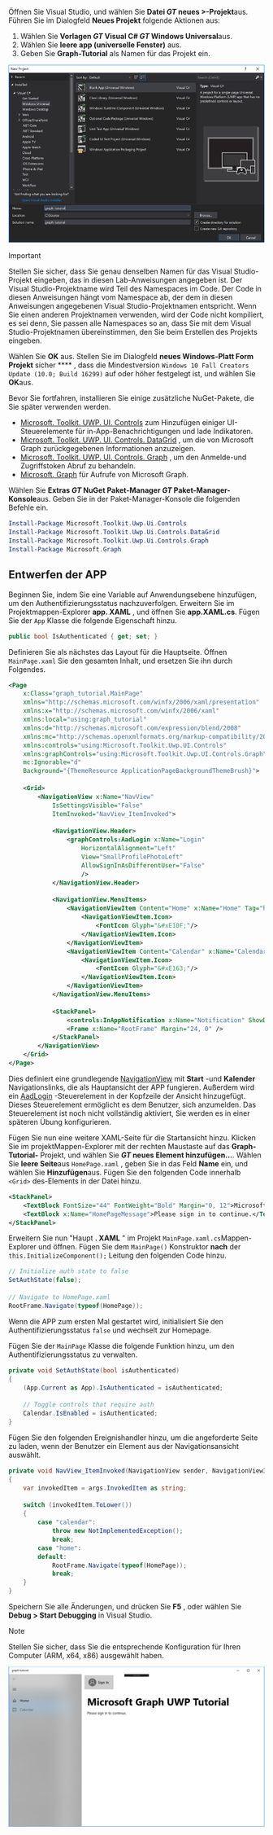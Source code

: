 <!-- markdownlint-disable MD002 MD041 -->

Öffnen Sie Visual Studio, und wählen Sie **Datei _GT_ neues >-Projekt**aus. Führen Sie im Dialogfeld **Neues Projekt** folgende Aktionen aus:

1. Wählen Sie **Vorlagen _GT_ Visual C# _GT_ Windows Universal**aus.
1. Wählen Sie **leere app (universelle Fenster)** aus.
1. Geben Sie **Graph-Tutorial** als Namen für das Projekt ein.

![Dialogfeld zum Erstellen eines neuen Projekts in Visual Studio 2017](./images/vs-newproj-01.png)

> [!IMPORTANT]
> Stellen Sie sicher, dass Sie genau denselben Namen für das Visual Studio-Projekt eingeben, das in diesen Lab-Anweisungen angegeben ist. Der Visual Studio-Projektname wird Teil des Namespaces im Code. Der Code in diesen Anweisungen hängt vom Namespace ab, der dem in diesen Anweisungen angegebenen Visual Studio-Projektnamen entspricht. Wenn Sie einen anderen Projektnamen verwenden, wird der Code nicht kompiliert, es sei denn, Sie passen alle Namespaces so an, dass Sie mit dem Visual Studio-Projektnamen übereinstimmen, den Sie beim Erstellen des Projekts eingeben.

Wählen Sie **OK** aus. Stellen Sie im Dialogfeld **neues Windows-Platt Form Projekt** sicher **** , dass die Mindestversion `Windows 10 Fall Creators Update (10.0; Build 16299)` auf oder höher festgelegt ist, und wählen Sie **OK**aus.

Bevor Sie fortfahren, installieren Sie einige zusätzliche NuGet-Pakete, die Sie später verwenden werden.

- [Microsoft. Toolkit. UWP. UI. Controls](https://www.nuget.org/packages/Microsoft.Toolkit.Uwp.Ui.Controls/) zum Hinzufügen einiger UI-Steuerelemente für in-App-Benachrichtigungen und lade Indikatoren.
- [Microsoft. Toolkit. UWP. UI. Controls. DataGrid](https://www.nuget.org/packages/Microsoft.Toolkit.Uwp.Ui.Controls.DataGrid/) , um die von Microsoft Graph zurückgegebenen Informationen anzuzeigen.
- [Microsoft. Toolkit. UWP. UI. Controls. Graph](https://www.nuget.org/packages/Microsoft.Toolkit.Uwp.Ui.Controls.Graph/) , um den Anmelde-und Zugriffstoken Abruf zu behandeln.
- [Microsoft. Graph](https://www.nuget.org/packages/Microsoft.Graph/) für Aufrufe von Microsoft Graph.

Wählen Sie **Extras _GT_ NuGet Paket-Manager _GT_ Paket-Manager-Konsole**aus. Geben Sie in der Paket-Manager-Konsole die folgenden Befehle ein.

```Powershell
Install-Package Microsoft.Toolkit.Uwp.Ui.Controls
Install-Package Microsoft.Toolkit.Uwp.Ui.Controls.DataGrid
Install-Package Microsoft.Toolkit.Uwp.Ui.Controls.Graph
Install-Package Microsoft.Graph
```

## <a name="design-the-app"></a>Entwerfen der APP

Beginnen Sie, indem Sie eine Variable auf Anwendungsebene hinzufügen, um den Authentifizierungsstatus nachzuverfolgen. Erweitern Sie im Projektmappen-Explorer **app. XAML** , und öffnen Sie **app.XAML.cs**. Fügen Sie der `App` Klasse die folgende Eigenschaft hinzu.

```cs
public bool IsAuthenticated { get; set; }
```

Definieren Sie als nächstes das Layout für die Hauptseite. Öffnen `MainPage.xaml` Sie den gesamten Inhalt, und ersetzen Sie ihn durch Folgendes.

```xml
<Page
    x:Class="graph_tutorial.MainPage"
    xmlns="http://schemas.microsoft.com/winfx/2006/xaml/presentation"
    xmlns:x="http://schemas.microsoft.com/winfx/2006/xaml"
    xmlns:local="using:graph_tutorial"
    xmlns:d="http://schemas.microsoft.com/expression/blend/2008"
    xmlns:mc="http://schemas.openxmlformats.org/markup-compatibility/2006"
    xmlns:controls="using:Microsoft.Toolkit.Uwp.UI.Controls"
    xmlns:graphControls="using:Microsoft.Toolkit.Uwp.UI.Controls.Graph"
    mc:Ignorable="d"
    Background="{ThemeResource ApplicationPageBackgroundThemeBrush}">

    <Grid>
        <NavigationView x:Name="NavView"
            IsSettingsVisible="False"
            ItemInvoked="NavView_ItemInvoked">

            <NavigationView.Header>
                <graphControls:AadLogin x:Name="Login"
                    HorizontalAlignment="Left"
                    View="SmallProfilePhotoLeft"
                    AllowSignInAsDifferentUser="False"
                    />
            </NavigationView.Header>

            <NavigationView.MenuItems>
                <NavigationViewItem Content="Home" x:Name="Home" Tag="home">
                    <NavigationViewItem.Icon>
                        <FontIcon Glyph="&#xE10F;"/>
                    </NavigationViewItem.Icon>
                </NavigationViewItem>
                <NavigationViewItem Content="Calendar" x:Name="Calendar" Tag="calendar">
                    <NavigationViewItem.Icon>
                        <FontIcon Glyph="&#xE163;"/>
                    </NavigationViewItem.Icon>
                </NavigationViewItem>
            </NavigationView.MenuItems>

            <StackPanel>
                <controls:InAppNotification x:Name="Notification" ShowDismissButton="true" />
                <Frame x:Name="RootFrame" Margin="24, 0" />
            </StackPanel>
        </NavigationView>
    </Grid>
</Page>
```

Dies definiert eine grundlegende [NavigationView](https://docs.microsoft.com/uwp/api/windows.ui.xaml.controls.navigationview) mit **Start** -und **Kalender** Navigationslinks, die als Hauptansicht der APP fungieren. Außerdem wird ein [AadLogin](https://docs.microsoft.com/dotnet/api/microsoft.toolkit.uwp.ui.controls.graph.aadlogin?view=win-comm-toolkit-dotnet-stable) -Steuerelement in der Kopfzeile der Ansicht hinzugefügt. Dieses Steuerelement ermöglicht es dem Benutzer, sich anzumelden. Das Steuerelement ist noch nicht vollständig aktiviert, Sie werden es in einer späteren Übung konfigurieren.

Fügen Sie nun eine weitere XAML-Seite für die Startansicht hinzu. Klicken Sie im projektMappen-Explorer mit der rechten Maustaste auf das **Graph-Tutorial-** Projekt, und wählen Sie **_GT_ neues Element hinzufügen...**. Wählen Sie **leere Seite**aus `HomePage.xaml` , geben Sie in das Feld **Name** ein, und wählen Sie **Hinzufügen**aus. Fügen Sie den folgenden Code innerhalb `<Grid>` des-Elements in der Datei hinzu.

```xml
<StackPanel>
    <TextBlock FontSize="44" FontWeight="Bold" Margin="0, 12">Microsoft Graph UWP Tutorial</TextBlock>
    <TextBlock x:Name="HomePageMessage">Please sign in to continue.</TextBlock>
</StackPanel>
```

Erweitern Sie nun "Haupt **. XAML** " im Projekt `MainPage.xaml.cs`Mappen-Explorer und öffnen. Fügen Sie dem `MainPage()` Konstruktor **nach** der `this.InitializeComponent();` Leitung den folgenden Code hinzu.

```cs
// Initialize auth state to false
SetAuthState(false);

// Navigate to HomePage.xaml
RootFrame.Navigate(typeof(HomePage));
```

Wenn die APP zum ersten Mal gestartet wird, initialisiert Sie den Authentifizierungsstatus `false` und wechselt zur Homepage.

Fügen Sie der `MainPage` Klasse die folgende Funktion hinzu, um den Authentifizierungsstatus zu verwalten.

```cs
private void SetAuthState(bool isAuthenticated)
{
    (App.Current as App).IsAuthenticated = isAuthenticated;

    // Toggle controls that require auth
    Calendar.IsEnabled = isAuthenticated;
}
```

Fügen Sie den folgenden Ereignishandler hinzu, um die angeforderte Seite zu laden, wenn der Benutzer ein Element aus der Navigationsansicht auswählt.

```cs
private void NavView_ItemInvoked(NavigationView sender, NavigationViewItemInvokedEventArgs args)
{
    var invokedItem = args.InvokedItem as string;

    switch (invokedItem.ToLower())
    {
        case "calendar":
            throw new NotImplementedException();
            break;
        case "home":
        default:
            RootFrame.Navigate(typeof(HomePage));
            break;
    }
}
```

Speichern Sie alle Änderungen, und drücken Sie **F5** , oder wählen Sie **Debug > Start Debugging** in Visual Studio.

> [!NOTE]
> Stellen Sie sicher, dass Sie die entsprechende Konfiguration für Ihren Computer (ARM, x64, x86) ausgewählt haben.

![Screenshot der Homepage](./images/create-app-01.png)
